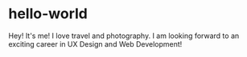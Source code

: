 # hello-world


Hey! It's me! I love travel and photography. I am looking forward to an exciting career in UX Design and Web Development!
